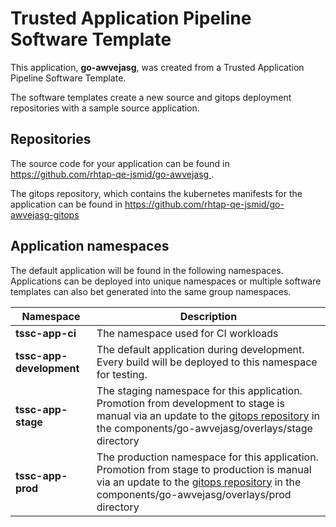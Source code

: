 # Trusted Application Pipeline Software Template

This application, **go-awvejasg**, was created from a Trusted Application Pipeline Software Template.

The software templates create a new source and gitops deployment repositories with a sample source application. 

## Repositories

The source code for your application can be found in [https://github.com/rhtap-qe-jsmid/go-awvejasg ](https://github.com/rhtap-qe-jsmid/go-awvejasg ).
 
The gitops repository, which contains the kubernetes manifests for the application can be found in 
[https://github.com/rhtap-qe-jsmid/go-awvejasg-gitops ](https://github.com/rhtap-qe-jsmid/go-awvejasg-gitops ) 

## Application namespaces 

The default application will be found in the following namespaces. Applications can be deployed into unique namespaces or multiple software templates can also bet generated into the same group namespaces.  

|  Namespace   |  Description   |  
| -------- | -------- |
| **tssc-app-ci** | The namespace used for CI workloads |
| **tssc-app-development** | The default application during development. Every build will be deployed to this namespace for testing. |
| **tssc-app-stage** | The staging namespace for this application. Promotion from development to stage is manual via an update to the [gitops repository](https://github.com/rhtap-qe-jsmid/go-awvejasg-gitops ) in the components/go-awvejasg/overlays/stage directory |
| **tssc-app-prod** | The production namespace for this application. Promotion from stage to production is manual via an update to the [gitops repository](https://github.com/rhtap-qe-jsmid/go-awvejasg-gitops ) in the components/go-awvejasg/overlays/prod directory |